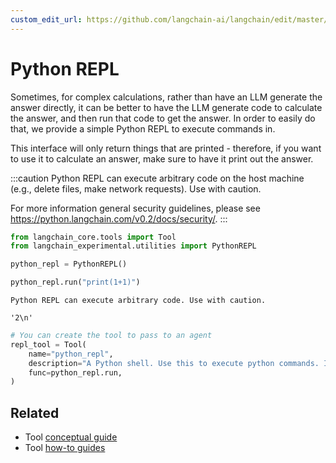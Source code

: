 ```yaml
---
custom_edit_url: https://github.com/langchain-ai/langchain/edit/master/docs/docs/integrations/tools/python.ipynb
---
```

# Python REPL

Sometimes, for complex calculations, rather than have an LLM generate the answer directly, it can be better to have the LLM generate code to calculate the answer, and then run that code to get the answer. In order to easily do that, we provide a simple Python REPL to execute commands in.

This interface will only return things that are printed - therefore, if you want to use it to calculate an answer, make sure to have it print out the answer.


:::caution
Python REPL can execute arbitrary code on the host machine (e.g., delete files, make network requests). Use with caution.

For more information general security guidelines, please see https://python.langchain.com/v0.2/docs/security/.
:::


```python
from langchain_core.tools import Tool
from langchain_experimental.utilities import PythonREPL
```


```python
python_repl = PythonREPL()
```


```python
python_repl.run("print(1+1)")
```
```output
Python REPL can execute arbitrary code. Use with caution.
```


```output
'2\n'
```



```python
# You can create the tool to pass to an agent
repl_tool = Tool(
    name="python_repl",
    description="A Python shell. Use this to execute python commands. Input should be a valid python command. If you want to see the output of a value, you should print it out with `print(...)`.",
    func=python_repl.run,
)
```


## Related

- Tool [conceptual guide](/docs/concepts/#tools)
- Tool [how-to guides](/docs/how_to/#tools)
